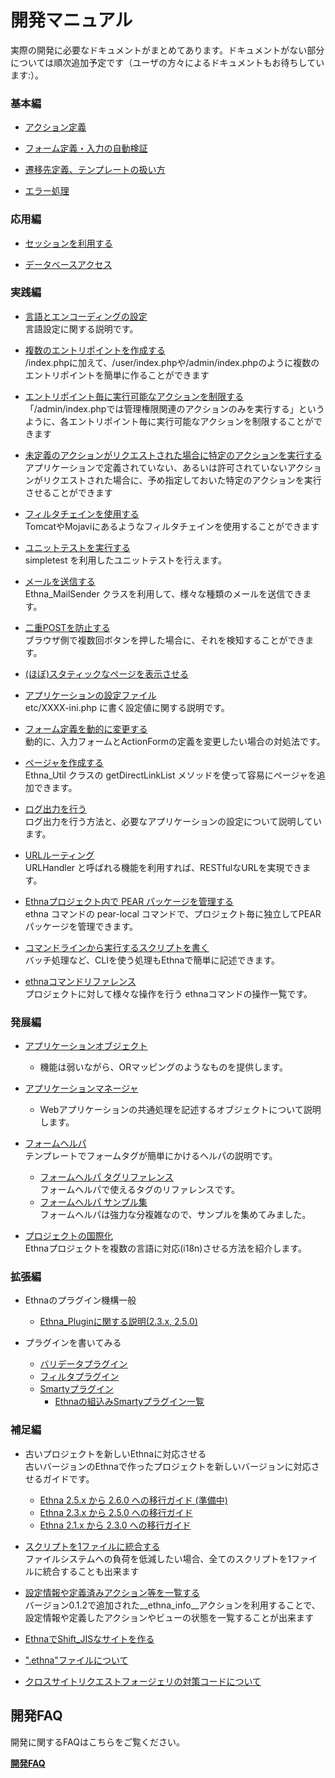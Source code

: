 # 開発マニュアル
実際の開発に必要なドキュメントがまとめてあります。ドキュメントがない部分については順次追加予定です（ユーザの方々によるドキュメントもお待ちしています:）。

### 基本編

- [アクション定義](ethna-document-dev_guide-action.md "ethna-document-dev\_guide-action (1058d)")

- [フォーム定義・入力の自動検証](ethna-document-dev_guide-form.md "ethna-document-dev\_guide-form (1006d)")

- [遷移先定義、テンプレートの扱い方](ethna-document-dev_guide-forward.md "ethna-document-dev\_guide-forward (737d)")

- [エラー処理](ethna-document-dev_guide-error.md "ethna-document-dev\_guide-error (1240d)")

### 応用編

- [セッションを利用する](ethna-document-dev_guide-app-session.md "ethna-document-dev\_guide-app-session (737d)")

- [データベースアクセス](ethna-document-dev_guide-db.md "ethna-document-dev\_guide-db (1240d)")

### 実践編

- [言語とエンコーディングの設定](ethna-document-dev_guide-app-setlanguage.md "ethna-document-dev\_guide-app-setlanguage (737d)")  
言語設定に関する説明です。

- [複数のエントリポイントを作成する](ethna-document-dev_guide-app-multientrypoint.md "ethna-document-dev\_guide-app-multientrypoint (1181d)")  
/index.phpに加えて、/user/index.phpや/admin/index.phpのように複数のエントリポイントを簡単に作ることができます

- [エントリポイント毎に実行可能なアクションを制限する](ethna-document-dev_guide-app-limitentrypoint.md "ethna-document-dev\_guide-app-limitentrypoint (706d)")  
「/admin/index.phpでは管理権限関連のアクションのみを実行する」というように、各エントリポイント毎に実行可能なアクションを制限することができます

- [未定義のアクションがリクエストされた場合に特定のアクションを実行する](ethna-document-dev_guide-app-fallbackentrypoint.md "ethna-document-dev\_guide-app-fallbackentrypoint (1240d)")  
アプリケーションで定義されていない、あるいは許可されていないアクションがリクエストされた場合に、予め指定しておいた特定のアクションを実行させることができます

- [フィルタチェインを使用する](ethna-document-dev_guide-app-filterchain.md "ethna-document-dev\_guide-app-filterchain (1240d)")  
TomcatやMojaviにあるようなフィルタチェインを使用することができます

- [ユニットテストを実行する](ethna-document-dev_guide-misc-unittest.md "ethna-document-dev\_guide-misc-unittest (1240d)")  
simpletest を利用したユニットテストを行えます。

- [メールを送信する](ethna-document-dev_guide-app-mail.md "ethna-document-dev\_guide-app-mail (737d)")  
Ethna\_MailSender クラスを利用して、様々な種類のメールを送信できます。

- [二重POSTを防止する](ethna-document-dev_guide-app-duplicatepost.md "ethna-document-dev\_guide-app-duplicatepost (1240d)")  
ブラウザ側で複数回ボタンを押した場合に、それを検知することができます。

- [(ほぼ)スタティックなページを表示させる](ethna-document-dev_guide-app-static.md "ethna-document-dev\_guide-app-static (1240d)")

- [アプリケーションの設定ファイル](ethna-document-dev_guide-app-config.md "ethna-document-dev\_guide-app-config (858d)")  
etc/XXXX-ini.php に書く設定値に関する説明です。

- [フォーム定義を動的に変更する](ethna-document-dev_guide-app-dynamicform.md "ethna-document-dev\_guide-app-dynamicform (182d)")  
動的に、入力フォームとActionFormの定義を変更したい場合の対処法です。

- [ページャを作成する](ethna-document-dev_guide-misc-pager.md "ethna-document-dev\_guide-misc-pager (738d)")  
Ethna\_Util クラスの getDirectLinkList メソッドを使って容易にページャを追加できます。

- [ログ出力を行う](ethna-document-dev_guide-log.md "ethna-document-dev\_guide-log (874d)")  
ログ出力を行う方法と、必要なアプリケーションの設定について説明しています。

- [URLルーティング](ethna-document-dev_guide-urlhandler.md "ethna-document-dev\_guide-urlhandler (926d)")  
URLHandler と呼ばれる機能を利用すれば、RESTfulなURLを実現できます。

- [Ethnaプロジェクト内で PEAR パッケージを管理する](ethna-document-dev_guide-pearlocal.md "ethna-document-dev\_guide-pearlocal (858d)")  
ethna コマンドの pear-local コマンドで、プロジェクト毎に独立してPEARパッケージを管理できます。

- [コマンドラインから実行するスクリプトを書く](ethna-document-dev_guide-cli.md "ethna-document-dev\_guide-cli (512d)")  
バッチ処理など、CLIを使う処理もEthnaで簡単に記述できます。

- [ethnaコマンドリファレンス](ethna-document-dev_guide-ethna_command.md "ethna-document-dev\_guide-ethna\_command (520d)")  
プロジェクトに対して様々な操作を行う ethnaコマンドの操作一覧です。

### 発展編

- [アプリケーションオブジェクト](ethna-document-dev_guide-appobj-overview.md "ethna-document-dev\_guide-appobj-overview (273d)")
  - 機能は弱いながら、ORマッピングのようなものを提供します。
- [アプリケーションマネージャ](ethna-document-dev_guide-appobj-manager.md "ethna-document-dev\_guide-appobj-manager (965d)")  

  - Webアプリケーションの共通処理を記述するオブジェクトについて説明します。

- [フォームヘルパ](ethna-document-dev_guide-view-form_helper.md "ethna-document-dev\_guide-view-form\_helper (998d)")  
テンプレートでフォームタグが簡単にかけるヘルパの説明です。
  - [フォームヘルパ タグリファレンス](ethna-document-dev_guide-view-form_helper-ref.md "ethna-document-dev\_guide-view-form\_helper-ref (999d)")  
フォームヘルパで使えるタグのリファレンスです。
  - [フォームヘルパ サンプル集](ethna-document-dev_guide-view-form_helper-samples.md "ethna-document-dev\_guide-view-form\_helper-samples (999d)")  
フォームヘルパは強力な分複雑なので、サンプルを集めてみました。

- [プロジェクトの国際化](ethna-document-dev_guide-i18n.md "ethna-document-dev\_guide-i18n (737d)")  
Ethnaプロジェクトを複数の言語に対応(i18n)させる方法を紹介します。

### 拡張編

- Ethnaのプラグイン機構一般
  - [Ethna\_Pluginに関する説明(2.3.x, 2.5.0)](ethna-document-dev_guide-plugin.md "ethna-document-dev\_guide-plugin (737d)")

- プラグインを書いてみる
  - [バリデータプラグイン](ethna-document-dev_guide-form-validate_with_plugin.md "ethna-document-dev\_guide-form-validate\_with\_plugin (513d)")
  - [フィルタプラグイン](ethna-document-dev-guide-make-filterplugin.md "ethna-document-dev-guide-make-filterplugin (737d)")
  - [Smartyプラグイン](ethna-document-dev-guide-make-smartyplugin.md "ethna-document-dev-guide-make-smartyplugin (737d)")
    - [Ethnaの組込みSmartyプラグイン一覧](ethna-document-dev_guide-view-smarty-plugin.md "ethna-document-dev\_guide-view-smarty-plugin (737d)")  

### 補足編

- 古いプロジェクトを新しいEthnaに対応させる  
古いバージョンのEthnaで作ったプロジェクトを新しいバージョンに対応させるガイドです。
  - [Ethna 2.5.x から 2.6.0 への移行ガイド (準備中)](ethna-document-dev_guide-misc-migrate_project250to260.md "ethna-document-dev\_guide-misc-migrate\_project250to260 (157d)")
  - [Ethna 2.3.x から 2.5.0 への移行ガイド](ethna-document-dev_guide-misc-migrate_project230to250.md "ethna-document-dev\_guide-misc-migrate\_project230to250 (737d)")
  - [Ethna 2.1.x から 2.3.0 への移行ガイド](ethna-document-dev_guide-misc-migrate_project210to230.md "ethna-document-dev\_guide-misc-migrate\_project210to230 (1217d)")  
  
- [スクリプトを1ファイルに統合する](ethna-document-dev_guide-misc-unify.md "ethna-document-dev\_guide-misc-unify (1240d)")  
ファイルシステムへの負荷を低減したい場合、全てのスクリプトを1ファイルに統合することも出来ます

- [設定情報や定義済みアクション等を一覧する](ethna-document-dev_guide-misc-info.md "ethna-document-dev\_guide-misc-info (1240d)")  
バージョン0.1.2で追加された\_\_ethna\_info\_\_アクションを利用することで、設定情報や定義したアクションやビューの状態を一覧することが出来ます

- [EthnaでShift\_JISなサイトを作る](ethna-document-dev_guide-app-sjis.md "ethna-document-dev\_guide-app-sjis (1240d)")

- [".ethna"ファイルについて](ethna-document-dev_resourcefile.md "ethna-document-dev\_resourcefile (1240d)")

- [クロスサイトリクエストフォージェリの対策コードについて](ethna-document-dev_guide-csrf.md "ethna-document-dev\_guide-csrf (1240d)")

## 開発FAQ

開発に関するFAQはこちらをご覧ください。

**[開発FAQ](ethna-document-faq-dev_guide_faq.md "ethna-document-faq-dev\_guide\_faq (155d)")**
